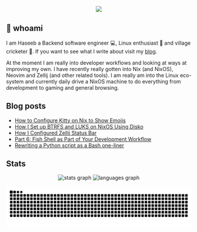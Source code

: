 <div align="center">
  <img height="150" src="https://gitlab.com/uploads/-/system/project/avatar/40020538/37decf44c034050aa85e287982dfc91d5841db78_1_.png"  />
</div>

## 👋 whoami

I am Haseeb a Backend software engineer 💻, Linux enthusiast 🐧 and village cricketer 🏏.
If you want to see what I write about visit my [blog](https://haseebmajid.dev/posts).

At the moment I am really into developer workflows and looking at ways at improving my own. I have recently really
gotten into Nix (and NixOS), Neovim and Zellij (and other related tools). I am really am into the Linux eco-system
and currently daily drive a NixOS machine to do everything from development to gaming and general browsing.

## Blog posts
<!-- BLOG-POST-LIST:START -->
- [How to Configure Kitty on Nix to Show Emojis](https://haseebmajid.dev/posts/2024-08-06-how-to-configure-kitty-on-nix-to-show-emojis/)
- [How I Set up BTRFS and LUKS on NixOS Using Disko](https://haseebmajid.dev/posts/2024-07-30-how-i-setup-btrfs-and-luks-on-nixos-using-disko/)
- [How I Configured Zellij Status Bar](https://haseebmajid.dev/posts/2024-07-26-how-i-configured-zellij-status-bar/)
- [Part 6: Fish Shell as Part of Your Development Workflow](https://haseebmajid.dev/posts/2024-07-01-part-6-fish-shell-as-part-of-your-development-workflow/)
- [Rewriting a Python script as a Bash one-liner](https://haseebmajid.dev/posts/2024-06-30-rewriting-a-python-script-as-a-bash-one-liner/)
<!-- BLOG-POST-LIST:END -->

## Stats

<div align="center">
  <img src="https://github-readme-stats.vercel.app/api?username=hmajid2301&hide_title=false&hide_rank=false&show_icons=true&include_all_commits=true&count_private=true&disable_animations=false&theme=dracula&locale=en&hide_border=false" height="150" alt="stats graph"  />
  <img src="https://github-readme-stats.vercel.app/api/top-langs?username=hmajid2301&locale=en&hide_title=false&layout=compact&card_width=320&langs_count=5&theme=dracula&hide_border=false" height="150" alt="languages graph"  />
</div>

<br clear="both">

<img src="https://raw.githubusercontent.com/hmajid2301/hmajid2301/output/snake.svg" alt="Snake animation" />

